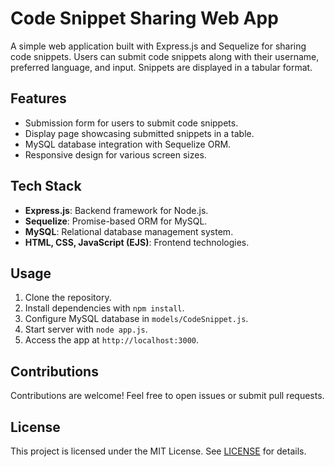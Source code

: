 # Code Snippet Sharing Web App

A simple web application built with Express.js and Sequelize for sharing code snippets. Users can submit code snippets along with their username, preferred language, and input. Snippets are displayed in a tabular format.

## Features

- Submission form for users to submit code snippets.
- Display page showcasing submitted snippets in a table.
- MySQL database integration with Sequelize ORM.
- Responsive design for various screen sizes.

## Tech Stack

- **Express.js**: Backend framework for Node.js.
- **Sequelize**: Promise-based ORM for MySQL.
- **MySQL**: Relational database management system.
- **HTML, CSS, JavaScript (EJS)**: Frontend technologies.

## Usage

1. Clone the repository.
2. Install dependencies with `npm install`.
3. Configure MySQL database in `models/CodeSnippet.js`.
4. Start server with `node app.js`.
5. Access the app at `http://localhost:3000`.

## Contributions

Contributions are welcome! Feel free to open issues or submit pull requests.

## License

This project is licensed under the MIT License. See [LICENSE](LICENSE) for details.

